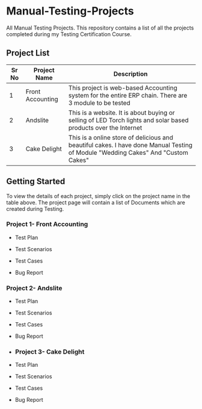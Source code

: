 # Manual-Testing-Projects
All Manual Testing Projects.
This repository contains a list of all the projects completed during my Testing Certification Course.
## Project List

|Sr No| Project Name | Description |  
|-----------|--------------|-------------|
| 1| Front Accounting  | This project is web-based Accounting system for the entire ERP chain. There are 3 module to be tested
| 2| Andslite    | This is a website. It is about buying or selling of LED Torch lights and solar based products over the Internet 
| 3| Cake Delight  | This is a online store of delicious and beautiful cakes. I have done Manual Testing of Module "Wedding Cakes" And "Custom Cakes" 
## Getting Started

To view the details of each project, simply click on the project name in the table above. The project page will contain a list of Documents which are created during Testing.

### Project 1- Front Accounting
- Test Plan
  
- Test Scenarios
  
- Test Cases
  
- Bug Report
  

### Project 2- Andslite
- Test Plan
- Test Scenarios
- Test Cases
- Bug Report


- ### Project 3- Cake Delight
- Test Plan
- Test Scenarios
- Test Cases
- Bug Report
